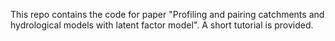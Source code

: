 This repo contains the code for paper "Profiling and pairing catchments and hydrological models with latent factor model". A short tutorial is provided.
